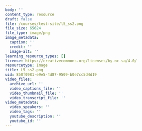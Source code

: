 ```yaml
---
body: ''
content_type: resource
draft: false
file: /courses/test-site/l5_ss2.png
file_size: 65624
file_type: image/png
image_metadata:
  caption: ''
  credit: ''
  image-alt: ''
learning_resource_types: []
license: https://creativecommons.org/licenses/by-nc-sa/4.0/
resourcetype: Image
title: L5_ss2.png
uid: 858f0981-e9e5-4d87-9509-b0e7cc5d4d19
video_files:
  archive_url: ''
  video_captions_file: ''
  video_thumbnail_file: ''
  video_transcript_file: ''
video_metadata:
  video_speakers: ''
  video_tags: ''
  youtube_description: ''
  youtube_id: ''
---
```

